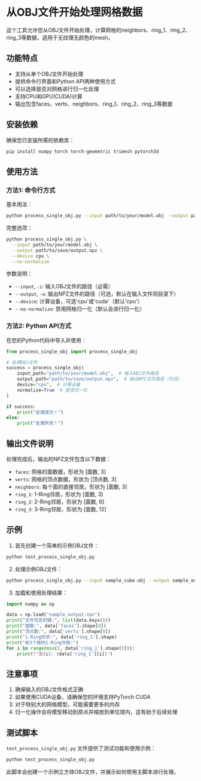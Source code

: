 # 从OBJ文件开始处理网格数据

这个工具允许您从OBJ文件开始处理，计算网格的neighbors、ring_1、ring_2、ring_3等数据，适用于无纹理无颜色的mesh。

## 功能特点

- 支持从单个OBJ文件开始处理
- 提供命令行界面和Python API两种使用方式
- 可以选择是否对网格进行归一化处理
- 支持CPU和GPU(CUDA)计算
- 输出包含faces、verts、neighbors、ring_1、ring_2、ring_3等数据

## 安装依赖

确保您已安装所需的依赖库：

```bash
pip install numpy torch torch-geometric trimesh pytorch3d
```

## 使用方法

### 方法1: 命令行方式

基本用法：

```bash
python process_single_obj.py --input path/to/your/model.obj --output path/to/save/output.npz
```

完整选项：

```bash
python process_single_obj.py \
  --input path/to/your/model.obj \
  --output path/to/save/output.npz \
  --device cpu \
  --no-normalize
```

参数说明：
- `--input`, `-i`: 输入OBJ文件的路径（必需）
- `--output`, `-o`: 输出NPZ文件的路径（可选，默认在输入文件同目录下）
- `--device`: 计算设备，可选'cpu'或'cuda'（默认'cpu'）
- `--no-normalize`: 禁用网格归一化（默认会进行归一化）

### 方法2: Python API方式

在您的Python代码中导入并使用：

```python
from process_single_obj import process_single_obj

# 处理OBJ文件
success = process_single_obj(
    input_path="path/to/your/model.obj",  # 输入OBJ文件路径
    output_path="path/to/save/output.npz",  # 输出NPZ文件路径（可选）
    device="cpu",  # 计算设备
    normalize=True  # 是否归一化
)

if success:
    print("处理成功！")
else:
    print("处理失败！")
```

## 输出文件说明

处理完成后，输出的NPZ文件包含以下数据：

- `faces`: 网格的面数据，形状为 [面数, 3]
- `verts`: 网格的顶点数据，形状为 [顶点数, 3]
- `neighbors`: 每个面的直接邻居，形状为 [面数, 3]
- `ring_1`: 1-Ring邻居，形状为 [面数, 3]
- `ring_2`: 2-Ring邻居，形状为 [面数, 6]
- `ring_3`: 3-Ring邻居，形状为 [面数, 12]

## 示例

1. 首先创建一个简单的示例OBJ文件：

```bash
python test_process_single_obj.py
```

2. 处理示例OBJ文件：

```bash
python process_single_obj.py --input sample_cube.obj --output sample_output.npz
```

3. 加载和使用处理结果：

```python
import numpy as np

data = np.load("sample_output.npz")
print("文件包含的键:", list(data.keys()))
print("面数:", data['faces'].shape[0])
print("顶点数:", data['verts'].shape[0])
print("1-Ring形状:", data['ring_1'].shape)
print("前3个面的1-Ring邻居:")
for i in range(min(3, data['ring_1'].shape[0])):
    print(f"面{i}: {data['ring_1'][i]}")
```

## 注意事项

1. 确保输入的OBJ文件格式正确
2. 如果使用CUDA设备，请确保您的环境支持PyTorch CUDA
3. 对于特别大的网格模型，可能需要更多的内存
4. 归一化操作会将模型移动到原点并缩放到单位球内，这有助于后续处理

## 测试脚本

`test_process_single_obj.py` 文件提供了测试功能和使用示例：

```bash
python test_process_single_obj.py
```

此脚本会创建一个示例立方体OBJ文件，并展示如何使用主脚本进行处理。